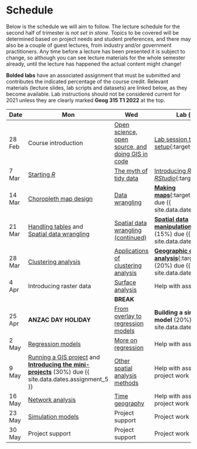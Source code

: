 # Schedule
Below is the schedule we will aim to follow. The lecture schedule for the second half of trimester is *not set in stone*. Topics to be covered will be determined based on project needs and student preferences, and there may also be a couple of guest lectures, from industry and/or government practitioners. Any time before a lecture has been presented it is subject to change, so although you can see lecture materials for the whole semester already, until the lecture has happened the actual content might change!

**Bolded labs** have an associated assignment that must be submitted and contributes the indicated percentage of the course credit.  Relevant materials (lecture slides, lab scripts and datasets) are linked below, as they become available. Lab instructions should not be considered current for 2021 unless they are clearly marked **Geog 315 T1 2022** at the top.

Date | Mon | Wed | Lab (also Wed)
-- | -- | -- | --
28 Feb | Course introduction | [Open science, open source, and doing GIS in code](slides/open/) | [Lab session to get software setup](labs/01-lab.html){:target="_blank"}
7 Mar | [Starting *R*](slides/starting-r/) | [The myth of tidy data](slides/tidy-data/) | [Introducing *R* and *RStudio*](labs/02-lab.html){:target="_blank"}
14 Mar | [Choropleth map design](slides/choropleth-maps/) | [Data wrangling](slides/data-wrangling/) | [**Making maps**](labs/03-lab.html){:target="_blank"} (15%) due {{ site.data.dates.assignment_1 }}
21 Mar | [Handling tables](slides/table-joins-and-dissolves/) and<br>[Spatial data wrangling](slides/spatial-data-wrangling/) | [Spatial data wrangling (continued)](slides/spatial-data-wrangling/) | [**Spatial data manipulation**](labs/04-lab.html){:target="_blank"} (15%) due {{ site.data.dates.assignment_2 }}
28 Mar | [Clustering analysis](slides/classification-clustering/) | [Applications of clustering analysis](slides/classification-examples/) | [**Geographic cluster analysis**](labs/05-lab.html){:target="_blank"} (20%) due {{ site.data.dates.assignment_3 }}
4 Apr | Introducing raster data | [Surface analysis](slides/surface-analysis/) | Help with assignments
&nbsp; | &nbsp; | **BREAK** | &nbsp;
25 Apr | **ANZAC DAY HOLIDAY** | [From overlay to regression models](slides/from-overlay-to-regression/) | **Building a simple statistical model** (20%) due {{ site.data.dates.assignment_4 }}
2 May | [Regression models](slides/regression/) | [More on regression](slides/more-on-regression/) | Help with assignments
9 May | [Running a GIS project](slides/running-a-gis-project/) and [**Introducing the mini-projects**](labs/mini-project) (30%) due {{ site.data.dates.assignment_5 }} | [Other spatial analysis methods](slides/spatial-analysis-methods/) | Help with assignments / project work
16 May | [Network analysis](slides/network-analysis/) | [Time geography](slides/time-geography/) | Help with assignments / project work
23 May | [Simulation models](slides/simulation-models/) | Project support | Project work
30 May | Project support | Project support | Project work

